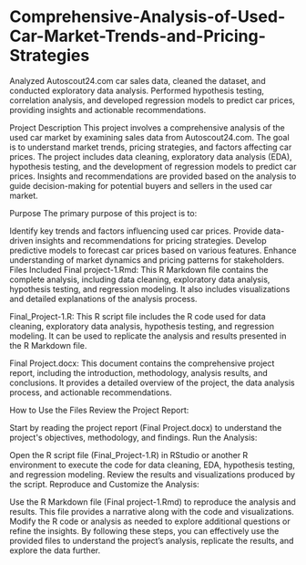 # Comprehensive-Analysis-of-Used-Car-Market-Trends-and-Pricing-Strategies
Analyzed Autoscout24.com car sales data, cleaned the dataset, and conducted exploratory data analysis. Performed hypothesis testing, correlation analysis, and developed regression models to predict car prices, providing insights and actionable recommendations.

Project Description
This project involves a comprehensive analysis of the used car market by examining sales data from Autoscout24.com. The goal is to understand market trends, pricing strategies, and factors affecting car prices. The project includes data cleaning, exploratory data analysis (EDA), hypothesis testing, and the development of regression models to predict car prices. Insights and recommendations are provided based on the analysis to guide decision-making for potential buyers and sellers in the used car market.

Purpose
The primary purpose of this project is to:

Identify key trends and factors influencing used car prices.
Provide data-driven insights and recommendations for pricing strategies.
Develop predictive models to forecast car prices based on various features.
Enhance understanding of market dynamics and pricing patterns for stakeholders.
Files Included
Final project-1.Rmd: This R Markdown file contains the complete analysis, including data cleaning, exploratory data analysis, hypothesis testing, and regression modeling. It also includes visualizations and detailed explanations of the analysis process.

Final_Project-1.R: This R script file includes the R code used for data cleaning, exploratory data analysis, hypothesis testing, and regression modeling. It can be used to replicate the analysis and results presented in the R Markdown file.

Final Project.docx: This document contains the comprehensive project report, including the introduction, methodology, analysis results, and conclusions. It provides a detailed overview of the project, the data analysis process, and actionable recommendations.

How to Use the Files
Review the Project Report:

Start by reading the project report (Final Project.docx) to understand the project's objectives, methodology, and findings.
Run the Analysis:

Open the R script file (Final_Project-1.R) in RStudio or another R environment to execute the code for data cleaning, EDA, hypothesis testing, and regression modeling.
Review the results and visualizations produced by the script.
Reproduce and Customize the Analysis:

Use the R Markdown file (Final project-1.Rmd) to reproduce the analysis and results. This file provides a narrative along with the code and visualizations.
Modify the R code or analysis as needed to explore additional questions or refine the insights.
By following these steps, you can effectively use the provided files to understand the project’s analysis, replicate the results, and explore the data further.
